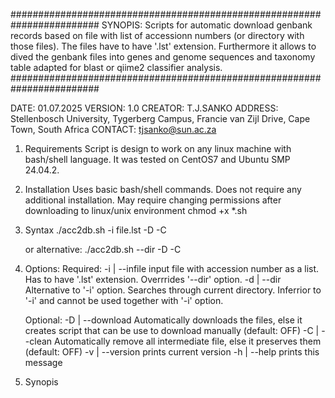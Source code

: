 ########################################################################
SYNOPIS:
    Scripts for automatic download genbank records based on file with
    list of accessionn numbers (or directory with those files).
    The files have to have '.lst' extension. Furthermore it allows to 
    dived the genbank files into genes and genome sequences and taxonomy
    table adapted for blast or qiime2 classifier analysis.
########################################################################

DATE:    01.07.2025
VERSION: 1.0
CREATOR: T.J.SANKO
ADDRESS: Stellenbosch University, Tygerberg Campus,
         Francie van Zijl Drive, Cape Town, South Africa
CONTACT: tjsanko@sun.ac.za

1. Requirements
   Script is design to work on any linux machine with bash/shell language. 
   It was tested on CentOS7 and Ubuntu SMP 24.04.2.

2. Installation
   Uses basic bash/shell commands. Does not require any additional installation.
   May require changing permissions after downloading to linux/unix environment
   chmod +x *.sh

3. Syntax
   ./acc2db.sh -i file.lst -D -C

   or alternative:
   ./acc2db.sh --dir -D -C

4. Options:
   Required:
   -i  | --infile     input file with accession number as a list. Has to have '.lst' extension.
                      Overrrides '--dir' option.
   -d  | --dir        Alternative to '-i' option. Searches through current directory. Inferrior
                      to '-i'  and cannot be used together with '-i' option.

   Optional:
   -D  | --download   Automatically downloads the files, else it creates script that can be use to download
                      manually (default: OFF)
   -C  | --clean      Automatically remove all intermediate file, else it preserves them (default: OFF)
   -v  | --version    prints current version
   -h  | --help       prints this message

5. Synopis
   

